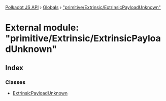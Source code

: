 [Polkadot JS API](../README.md) › [Globals](../globals.md) › ["primitive/Extrinsic/ExtrinsicPayloadUnknown"](_primitive_extrinsic_extrinsicpayloadunknown_.md)

# External module: "primitive/Extrinsic/ExtrinsicPayloadUnknown"

## Index

### Classes

* [ExtrinsicPayloadUnknown](../classes/_primitive_extrinsic_extrinsicpayloadunknown_.extrinsicpayloadunknown.md)

